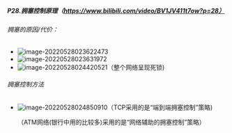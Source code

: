##### P28.拥塞控制原理（https://www.bilibili.com/video/BV1JV411t7ow?p=28）

###### 拥塞的原因/代价：

- ![image-20220528023622473](C:\Users\呵\AppData\Roaming\Typora\typora-user-images\image-20220528023622473.png)
- ![image-20220528023631972](C:\Users\呵\AppData\Roaming\Typora\typora-user-images\image-20220528023631972.png)
- ![image-20220528024420521](C:\Users\呵\AppData\Roaming\Typora\typora-user-images\image-20220528024420521.png)（整个网络呈现死锁)

###### 拥塞控制方法

- ![image-20220528024850910](C:\Users\呵\AppData\Roaming\Typora\typora-user-images\image-20220528024850910.png)（TCP采用的是“端到端拥塞控制”策略)

  （ATM网络(银行中用的比较多)采用的是“网络辅助的拥塞控制”策略）